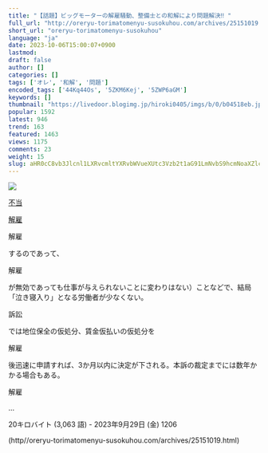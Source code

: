 ```yaml
---
title: "【話題】ビッグモーターの解雇騒動、整備士との和解により問題解決‼ "
full_url: "http://oreryu-torimatomenyu-susokuhou.com/archives/25151019.html"
short_url: "oreryu-torimatomenyu-susokuhou"
language: "ja"
date: 2023-10-06T15:00:07+0900
lastmod: 
draft: false
author: []
categories: []
tags: ['オレ', '和解', '問題']
encoded_tags: ['44Kq44Os', '5ZKM6Kej', '5ZWP6aGM']
keywords: []
thumbnail: "https://livedoor.blogimg.jp/hiroki0405/imgs/b/0/b04518eb.jpg"
popular: 1592
latest: 946
trend: 163
featured: 1463
views: 1175
comments: 23
weight: 15
slug: aHR0cC8vb3Jlcnl1LXRvcmltYXRvbWVueXUtc3Vzb2t1aG91LmNvbS9hcmNoaXZlcy8yNTE1MTAxOS5odG1s
---
```


![](https://livedoor.blogimg.jp/hiroki0405/imgs/b/0/b04518eb.jpg)

<div><a title='不当解雇' href='https//ja.wikipedia.org/wiki/%E4%B8%8D%E5%BD%93%E8%A7%A3%E9%9B%87' target='_blank'>不当<p>解雇</p></a> <p class='searchresult'><p>解雇</p>するのであって、<p>解雇</p>が無効であっても仕事が与えられないことに変わりはない）ことなどで、結局「泣き寝入り」となる労働者が少なくない。<p>訴訟</p>では地位保全の仮処分、賃金仮払いの仮処分を<p>解雇</p>後迅速に申請すれば、3か月以内に決定が下される。本訴の裁定までには数年かかる場合もある。 <p>解雇</p>…</p> <p class='mw-search-result-data'>20キロバイト (3,063 語) - 2023年9月29日 (金) 1206</p></div>

(http//oreryu-torimatomenyu-susokuhou.com/archives/25151019.html)
